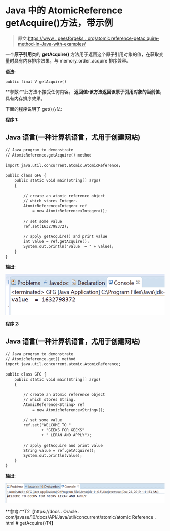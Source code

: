 # Java 中的 AtomicReference getAcquire()方法，带示例

> 原文:[https://www . geesforgeks . org/atomic reference-getac quire-method-in-Java-with-examples/](https://www.geeksforgeeks.org/atomicreference-getacquire-method-in-java-with-examples/)

一个**原子引用**类的 **getAcquire()** 方法用于返回这个原子引用对象的值，在获取变量时具有内存排序效果，与 memory_order_acquire 排序兼容。

**语法:**

```
public final V getAcquire()
```

**参数:**此方法不接受任何内容。
**返回值:**该方法返回该原子引用对象的**当前值**，具有内存排序效果。

下面的程序说明了 get()方法:

**程序 1:**

## Java 语言(一种计算机语言，尤用于创建网站)

```
// Java program to demonstrate
// AtomicReference.getAcquire() method

import java.util.concurrent.atomic.AtomicReference;

public class GFG {
    public static void main(String[] args)
    {

        // create an atomic reference object
        // which stores Integer.
        AtomicReference<Integer> ref
            = new AtomicReference<Integer>();

        // set some value
        ref.set(1632798372);

        // apply getAcquire() and print value
        int value = ref.getAcquire();
        System.out.println("value  = " + value);
    }
}
```

**输出:**

![](img/52002bf8bb4e8ae4eb427e21b19e4585.png)

**程序 2:**

## Java 语言(一种计算机语言，尤用于创建网站)

```
// Java program to demonstrate
// AtomicReference.get() method
import java.util.concurrent.atomic.AtomicReference;

public class GFG {
    public static void main(String[] args)
    {

        // create an atomic reference object
        // which stores String.
        AtomicReference<String> ref
            = new AtomicReference<String>();

        // set some value
        ref.set("WELCOME TO "
                + "GEEKS FOR GEEKS"
                + " LERAN AND APPLY");

        // apply getAcquire and print value
        String value = ref.getAcquire();
        System.out.println(value);
    }
}
```

**输出:**

![](img/3160ea30f422b30efb237d9d54e95341.png)

**参考:**T2【https://docs . Oracle . com/javase/10/docs/API/Java/util/concurrent/atomic/atomic Reference . html # getAcquire()T4】
